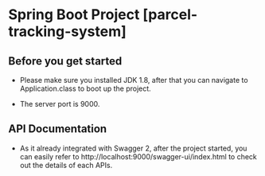 # Spring Boot Project [parcel-tracking-system] 

## Before you get started

* Please make sure you installed JDK 1.8, after that you can navigate to Application.class to boot up the project.

* The server port is 9000.

## API Documentation

* As it already integrated with Swagger 2, after the project started, you can easily refer to http://localhost:9000/swagger-ui/index.html to check out the details of each APIs.